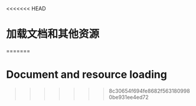 <<<<<<< HEAD
# 加载文档和其他资源
=======

# Document and resource loading
>>>>>>> 8c30654f694fe8682f5631809980be931ee4ed72
